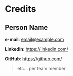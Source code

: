 # Credits

## Person Name

**e-mail**: email@example.com

**LinkedIn**: <https://linkedin.com/>

**GitHub**: <https://github.com/>

> etc... per team member
